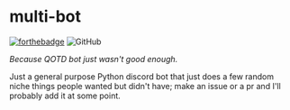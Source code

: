# multi-bot

[![forthebadge](https://forthebadge.com/images/badges/powered-by-black-magic.svg)](https://forthebadge.com) ![GitHub](https://img.shields.io/github/license/j5155/multi-bot)

*Because QOTD bot just wasn't good enough.*

Just a general purpose Python discord bot that just does a few random niche things people wanted but didn't have; make an issue or a pr and I'll probably add it at some point.

